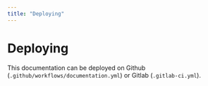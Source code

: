 ```yaml
---
title: "Deploying"
---
```

# Deploying
This documentation can be deployed on Github (`.github/workflows/documentation.yml`)
or Gitlab (`.gitlab-ci.yml`).

